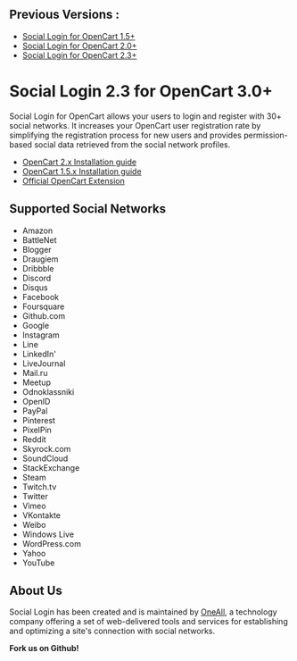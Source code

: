 ## Previous Versions : 
* [Social Login for OpenCart 1.5+](https://github.com/oneall/social-login-opencart/tree/opencart/1.5+)
* [Social Login for OpenCart 2.0+](https://github.com/oneall/social-login-opencart/tree/opencart/2.0+)
* [Social Login for OpenCart 2.3+](https://github.com/oneall/social-login-opencart/tree/opencart/2.3+)


# Social Login 2.3 for OpenCart 3.0+

Social Login for OpenCart allows your users to login and register with 30+ social networks. 
It increases your OpenCart user registration rate by simplifying the registration process for 
new users and provides permission-based social data retrieved from the social network profiles.


* [OpenCart 2.x Installation guide](http://docs.oneall.com/plugins/guide/social-login-opencart/2/)
* [OpenCart 1.5.x Installation guide](http://docs.oneall.com/plugins/guide/social-login-opencart/1.5/)
* [Official OpenCart Extension](https://www.opencart.com/index.php?route=marketplace/extension/info&extension_id=24825)


## Supported Social Networks
* Amazon
* BattleNet
* Blogger
* Draugiem
* Dribbble
* Discord
* Disqus
* Facebook
* Foursquare
* Github.com
* Google
* Instagram
* Line
* LinkedIn'
* LiveJournal
* Mail.ru
* Meetup
* Odnoklassniki
* OpenID
* PayPal
* Pinterest
* PixelPin
* Reddit
* Skyrock.com		
* SoundCloud		
* StackExchange
* Steam
* Twitch.tv
* Twitter
* Vimeo
* VKontakte
* Weibo
* Windows Live
* WordPress.com
* Yahoo
* YouTube


## About Us
Social Login has been created and is maintained by [OneAll](http://www.oneall.com/), a technology company offering a set of 
web-delivered tools and services for establishing and optimizing a site's connection with social networks.

**Fork us on Github!**
